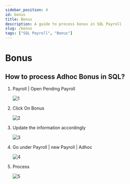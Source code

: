 ```yaml
---
sidebar_position: 4
id: bonus
title: Bonus
description: A guide to process bonus in SQL Payroll
slug: /bonus
tags: ["SQL Payroll", "Bonus"]
---
```


# Bonus
## How to process Adhoc Bonus in SQL?
1. Payroll | Open Pending Payroll

    ![1](/img/payroll/bonus/1.png)

2. Click On Bonus

    ![2](/img/payroll/bonus/2.png)

3. Update the information accordingly

    ![3](/img/payroll/bonus/3.png)

4. Go under Payroll | new Payroll | Adhoc

    ![4](/img/payroll/bonus/4.png)

5. Process

    ![5](/img/payroll/bonus/5.png)
